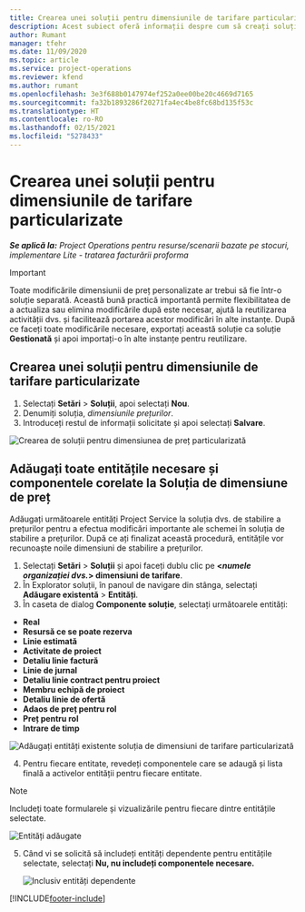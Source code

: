 ```yaml
---
title: Crearea unei soluții pentru dimensiunile de tarifare particularizate
description: Acest subiect oferă informații despre cum să creați soluții pentru dimensiuni de preț particularizate.
author: Rumant
manager: tfehr
ms.date: 11/09/2020
ms.topic: article
ms.service: project-operations
ms.reviewer: kfend
ms.author: rumant
ms.openlocfilehash: 3e3f688b0147974ef252a0ee00be20c4669d7165
ms.sourcegitcommit: fa32b1893286f20271fa4ec4be8fc68bd135f53c
ms.translationtype: HT
ms.contentlocale: ro-RO
ms.lasthandoff: 02/15/2021
ms.locfileid: "5278433"
---
```

# <a name="create-a-solution-for-custom-pricing-dimensions"></a>Crearea unei soluții pentru dimensiunile de tarifare particularizate

 _**Se aplică la:** Project Operations pentru resurse/scenarii bazate pe stocuri, implementare Lite - tratarea facturării proforma_ 

>[!IMPORTANT]
>Toate modificările dimensiunii de preț personalizate ar trebui să fie într-o soluție separată. Această bună practică importantă permite flexibilitatea de a actualiza sau elimina modificările după este necesar, ajută la reutilizarea activității dvs. și facilitează portarea acestor modificări în alte instanțe. După ce faceți toate modificările necesare, exportați această soluție ca soluție **Gestionată** și apoi importați-o în alte instanțe pentru reutilizare.

## <a name="create-a-solution-for-custom-pricing-dimensions"></a>Crearea unei soluții pentru dimensiunile de tarifare particularizate

1.  Selectați **Setări** > **Soluții**, apoi selectați **Nou**.
2.  Denumiți soluția, *<your organization name> dimensiunile prețurilor*.
3. Introduceți restul de informații solicitate și apoi selectați **Salvare**.

  ![Crearea de soluții pentru dimensiunea de preț particularizată](./media/Creation-of-custom-pricing-dimension-solution.png)
 
## <a name="add-all-required-entities-and-related-components-to-the-pricing-dimension-solution"></a>Adăugați toate entitățile necesare și componentele corelate la Soluția de dimensiune de preț

Adăugați următoarele entități Project Service la soluția dvs. de stabilire a prețurilor pentru a efectua modificări importante ale schemei în soluția de stabilire a prețurilor. După ce ați finalizat această procedură, entitățile vor recunoaște noile dimensiuni de stabilire a prețurilor.

1.  Selectați **Setări** > **Soluții** și apoi faceți dublu clic pe **<*numele organizației dvs.*> dimensiuni de tarifare**.
2.  În Explorator soluții, în panoul de navigare din stânga, selectați **Adăugare existentă** > **Entități**.
3.  În caseta de dialog **Componente soluție**, selectați următoarele entități:
 
   - **Real**
   - **Resursă ce se poate rezerva**
   - **Linie estimată**
   - **Activitate de proiect**
   - **Detaliu linie factură**
   - **Linie de jurnal**
   - **Detaliu linie contract pentru proiect**
   - **Membru echipă de proiect**
   - **Detaliu linie de ofertă**
   - **Adaos de preț pentru rol**
   - **Preț pentru rol**
   - **Intrare de timp**
 
   ![Adăugați entități existente soluția de dimensiuni de tarifare particularizată](./media/Existing-entities-to-PD-solution.png)
 
 4. Pentru fiecare entitate, revedeți componentele care se adaugă și lista finală a activelor entității pentru fiecare entitate. 

   >[!NOTE]
   > Includeți toate formularele și vizualizările pentru fiecare dintre entitățile selectate.

  ![Entități adăugate](./media/solution-component-selection.png)


5.  Când vi se solicită să includeți entități dependente pentru entitățile selectate, selectați **Nu, nu includeți componentele necesare.**

    ![Inclusiv entități dependente](./media/Do-not-include-required.png)


[!INCLUDE[footer-include](../includes/footer-banner.md)]
